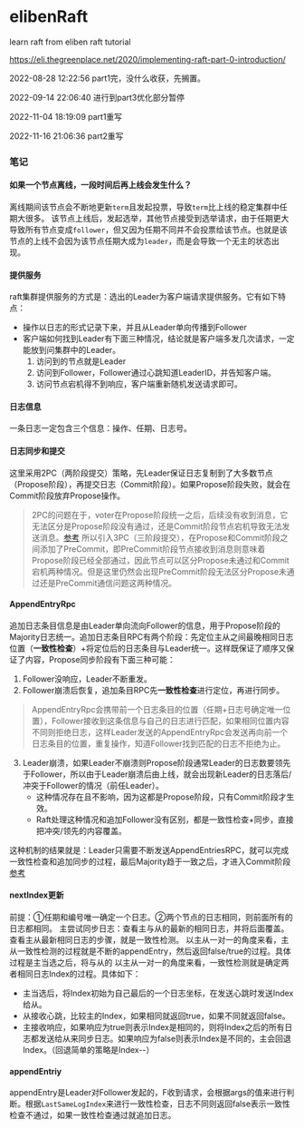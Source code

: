 # elibenRaft
learn raft from eliben raft tutorial

https://eli.thegreenplace.net/2020/implementing-raft-part-0-introduction/

2022-08-28 12:22:56 part1完，没什么收获，先搁置。

2022-09-14 22:06:40 进行到part3优化部分暂停 

2022-11-04 18:19:09 part1重写

2022-11-16 21:06:36 part2重写

### 笔记
#### 如果一个节点离线，一段时间后再上线会发生什么？
离线期间该节点会不断地更新`term`且发起投票，导致`term`比上线的稳定集群中任期大很多。
该节点上线后，发起选举，其他节点接受到选举请求，由于任期更大导致所有节点变成`follower`，但又因为任期不同并不会投票给该节点。也就是该节点的上线不会因为该节点任期大成为`leader`，而是会导致一个无主的状态出现。

#### 提供服务
raft集群提供服务的方式是：选出的Leader为客户端请求提供服务。它有如下特点：

- 操作以日志的形式记录下来，并且从Leader单向传播到Follower
- 客户端如何找到Leader有下面三种情况，结论就是客户端多发几次请求，一定能放到问集群中的Leader。
    1. 访问到的节点就是Leader
    2. 访问到Follower，Follower通过心跳知道LeaderID，并告知客户端。
    3. 访问节点宕机得不到响应，客户端重新随机发送请求即可。
#### 日志信息
一条日志一定包含三个信息：操作、任期、日志号。
#### 日志同步和提交
这里采用2PC（两阶段提交）策略，先Leader保证日志复制到了大多数节点（Propose阶段），再提交日志（Commit阶段）。如果Propose阶段失败，就会在Commit阶段放弃Propose操作。
> 2PC的问题在于，voter在Propose阶段统一之后，后续没有收到消息，它无法区分是Propose阶段没有通过，还是Commit阶段节点宕机导致无法发送消息。[参考](https://zhuanlan.zhihu.com/p/35298019)
> 所以引入3PC（三阶段提交），在Propose和Commit阶段之间添加了PreCommit，即PreCommit阶段节点接收到消息则意味着Propose阶段已经全部通过，因此节点可以区分Propose未通过和Commit宕机两种情况。但是这里仍然会出现PreCommit阶段无法区分Propose未通过还是PreCommit通信问题这两种情况。

#### AppendEntryRpc
追加日志条目信息是由Leader单向流向Follower的信息，用于Propose阶段的Majority日志统一。追加日志条目RPC有两个阶段：先定位主从之间最晚相同日志位置（**一致性检查**）+将定位后的日志条目与Leader统一。这样既保证了顺序又保证了内容，Propose同步阶段有下面三种可能：

1. Follower没响应，Leader不断重发。
2. Follower崩溃后恢复，追加条目RPC先**一致性检查**进行定位，再进行同步。
> AppendEntryRpc会携带前一个日志条目的位置（任期+日志号确定唯一位置），Follower接收到这条信息与自己的日志进行匹配，如果相同位置内容不同则拒绝日志，这样Leader发送的AppendEntryRpc会发送再向前一个日志条目的位置，重复操作，知道Follower找到匹配的日志不拒绝为止。

3. Leader崩溃，如果Leader不崩溃则Propose阶段通常Leader的日志数要领先于Follower，所以由于Leader崩溃后由上线，就会出现新Leader的日志落后/冲突于Follower的情况（前任Leader）。
    - 这种情况存在且不影响，因为这都是Propose阶段，只有Commit阶段才生效。
    - Raft处理这种情况和追加Follower没有区别，都是一致性检查+同步，直接把冲突/领先的内容覆盖。

这种机制的结果就是：Leader只需要不断发送AppendEntriesRPC，就可以完成一致性检查和追加同步的过程，最后Majority趋于一致之后，才进入Commit阶段
[参考](https://www.bilibili.com/video/BV1VY4y1e7px/?spm_id_from=333.788&vd_source=1909dad7cca671c67a4883b99993d9f2)
#### nextIndex更新
前提：①任期和编号唯一确定一个日志。②两个节点的日志相同，则前面所有的日志都相同。
主尝试同步日志：查看主与从的最新的相同日志，并将后面覆盖。查看主从最新相同日志的步骤，就是一致性检测。
以主从一对一的角度来看，主从一致性检测的过程就是不断的appendEntry，然后返回false/true的过程。具体过程是主当选之后，将与从的
以主从一对一的角度来看，一致性检测就是确定两者相同日志Index的过程。具体如下：

- 主当选后，将Index初始为自己最后的一个日志坐标，在发送心跳时发送Index给从。
- 从接收心跳，比较主的Index，如果相同就返回true，如果不同就返回false。
- 主接收响应，如果响应为true则表示Index是相同的，则将Index之后的所有日志都发送给从来同步日志。如果响应为false则表示Index是不同的，主会回退Index。（回退简单的策略是Index--）
#### appendEntriy
appendEntry是Leader对Follower发起的，F收到请求，会根据args的值来进行判断。根据`LastSameLogIndex`来进行一致性检查，日志不同则返回false表示一致性检查不通过，如果一致性检查通过就追加日志。